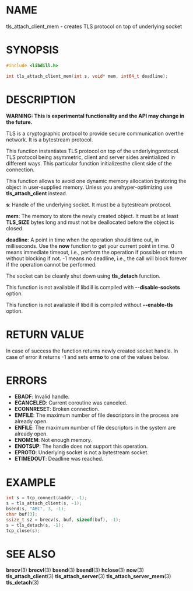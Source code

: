 # NAME

tls_attach_client_mem - creates TLS protocol on top of underlying socket

# SYNOPSIS

```c
#include <libdill.h>

int tls_attach_client_mem(int s, void* mem, int64_t deadline);
```

# DESCRIPTION

**WARNING: This is experimental functionality and the API may change in the future.**

TLS is a cryptographic protocol to provide secure communication overthe network. It is a bytestream protocol.

This function instantiates TLS protocol on top of the underlyingprotocol. TLS protocol being asymmetric, client and server sides areintialized in different ways. This particular function initializesthe client side of the connection.

This function allows to avoid one dynamic memory allocation bystoring the object in user-supplied memory. Unless you arehyper-optimizing use **tls_attach_client** instead.

**s**: Handle of the underlying socket. It must be a bytestream protocol.

**mem**: The memory to store the newly created object. It must be at least **TLS_SIZE** bytes long and must not be deallocated before the object is closed.

**deadline**: A point in time when the operation should time out, in milliseconds. Use the **now** function to get your current point in time. 0 means immediate timeout, i.e., perform the operation if possible or return without blocking if not. -1 means no deadline, i.e., the call will block forever if the operation cannot be performed.

The socket can be cleanly shut down using **tls_detach** function.

This function is not available if libdill is compiled with **--disable-sockets** option.

This function is not available if libdill is compiled without **--enable-tls** option.

# RETURN VALUE

In case of success the function returns newly created socket handle. In case of error it returns -1 and sets **errno** to one of the values below.

# ERRORS

* **EBADF**: Invalid handle.
* **ECANCELED**: Current coroutine was canceled.
* **ECONNRESET**: Broken connection.
* **EMFILE**: The maximum number of file descriptors in the process are already open.
* **ENFILE**: The maximum number of file descriptors in the system are already open.
* **ENOMEM**: Not enough memory.
* **ENOTSUP**: The handle does not support this operation.
* **EPROTO**: Underlying socket is not a bytestream socket.
* **ETIMEDOUT**: Deadline was reached.

# EXAMPLE

```c
int s = tcp_connect(&addr, -1);
s = tls_attach_client(s, -1);
bsend(s, "ABC", 3, -1);
char buf[3];
ssize_t sz = brecv(s, buf, sizeof(buf), -1);
s = tls_detach(s, -1);
tcp_close(s);
```

# SEE ALSO

**brecv**(3) **brecvl**(3) **bsend**(3) **bsendl**(3) **hclose**(3) **now**(3) **tls_attach_client**(3) **tls_attach_server**(3) **tls_attach_server_mem**(3) **tls_detach**(3) 

